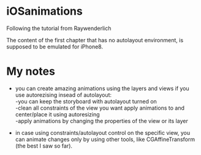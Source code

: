 # iOSanimations
Following the tutorial from Raywenderlich


The content of the first chapter that has no autolayout environment, is supposed to be emulated for iPhone8.


# My notes
- you can create amazing animations using the layers and views if you use autorezising insead of autolayout:        
   -you can keep the storyboard with autolayout turned on    
   -clean all constraints of the view you want apply animations to and center/place it using autoresizing         
   -apply animations by changing the properties of the view or its layer      
   
- in case using constraints/autolayout control on the specific view, you can animate changes only by using other tools, like CGAffineTransform (the best I saw so far).
